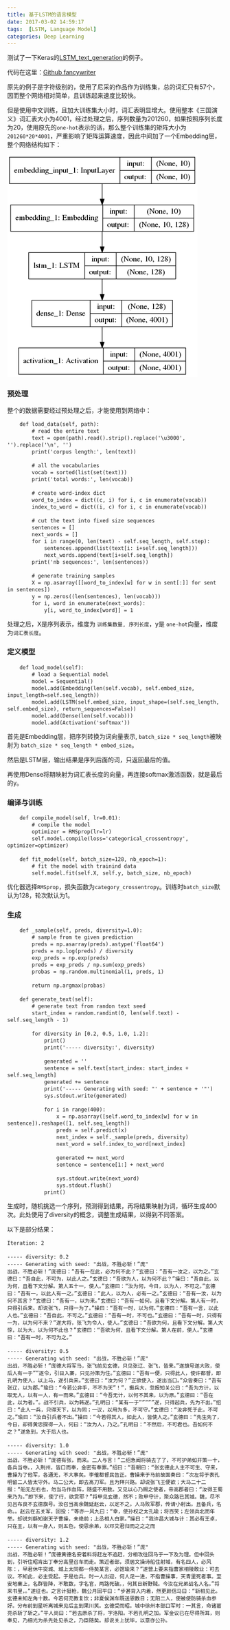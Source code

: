 ```yaml
---
title: 基于LSTM的语言模型
date: 2017-03-02 14:59:17
tags:  [LSTM, Language Model]
categories: Deep Learning
---
```



测试了一下Keras的[LSTM_text_generation](https://github.com/fchollet/keras/blob/master/examples/lstm_text_generation.py)的例子。

代码在这里：[Github fancywriter](https://github.com/gaussic/fancywriter/blob/master/language-model-keras.ipynb)

原先的例子是字符级别的，使用了尼采的作品作为训练集，总的词汇只有57个，因而整个网络相对简单，且训练起来速度比较快。

但是使用中文训练，且加大训练集大小时，词汇表明显增大。使用整本《三国演义》词汇表大小为4001，经过处理之后，序列数量为201260，如果按照序列长度为20，使用原先的`one-hot`表示的话，那么整个训练集的矩阵大小为 `201260*20*4001`，严重影响了矩阵运算速度，因此中间加了一个Embedding层，整个网络结构如下：

![model-visualization](lstm-language-model/model-visualization.png)

### 预处理

整个的数据需要经过预处理之后，才能使用到网络中：

```
    def load_data(self, path):
        # read the entire text
        text = open(path).read().strip().replace('\u3000', '').replace('\n', '')
        print('corpus length:', len(text))
        
        # all the vocabularies
        vocab = sorted(list(set(text)))
        print('total words:', len(vocab))

        # create word-index dict
        word_to_index = dict((c, i) for i, c in enumerate(vocab))
        index_to_word = dict((i, c) for i, c in enumerate(vocab))
        
        # cut the text into fixed size sequences
        sentences = []
        next_words = []
        for i in range(0, len(text) - self.seq_length, self.step):
            sentences.append(list(text[i: i+self.seq_length]))
            next_words.append(text[i+self.seq_length])
        print('nb sequences:', len(sentences))
        
        # generate training samples
        X = np.asarray([[word_to_index[w] for w in sent[:]] for sent in sentences])
        y = np.zeros((len(sentences), len(vocab)))
        for i, word in enumerate(next_words):
            y[i, word_to_index[word]] = 1
```

处理之后，X是序列表示，维度为 `训练集数量, 序列长度`，y是 `one-hot`向量，维度为`词汇表长度`。

### 定义模型

```
    def load_model(self):
        # load a Sequential model
        model = Sequential()
        model.add(Embedding(len(self.vocab), self.embed_size, input_length=self.seq_length))
        model.add(LSTM(self.embed_size, input_shape=(self.seq_length, self.embed_size), return_sequences=False))
        model.add(Dense(len(self.vocab)))
        model.add(Activation('softmax'))
```

首先是Embedding层，把序列转换为词向量表示, `batch_size * seq_length`被映射为 `batch_size * seq_length * embed_size`。

然后是LSTM层，输出结果是序列后面的词，只返回最后的值。

再使用Dense将期映射为词汇表长度的向量，再连接softmax激活函数，就是最后的y。

### 编译与训练

```
    def compile_model(self, lr=0.01):
        # compile the model
        optimizer = RMSprop(lr=lr)
        self.model.compile(loss='categorical_crossentropy', optimizer=optimizer)
    
    def fit_model(self, batch_size=128, nb_epoch=1):
        # fit the model with trainind data
        self.model.fit(self.X, self.y, batch_size, nb_epoch)
```

优化器选择`RMSprop`，损失函数为`category_crossentropy`。训练时`batch_size`默认为128，轮次默认为1。

### 生成

```
    def _sample(self, preds, diversity=1.0):
        # sample from te given prediction
        preds = np.asarray(preds).astype('float64')
        preds = np.log(preds) / diversity
        exp_preds = np.exp(preds)
        preds = exp_preds / np.sum(exp_preds)
        probas = np.random.multinomial(1, preds, 1)
        
        return np.argmax(probas)
    
    def generate_text(self):
        # generate text from randon text seed
        start_index = random.randint(0, len(self.text) - self.seq_length - 1)
        
        for diversity in [0.2, 0.5, 1.0, 1.2]:
            print()
            print('----- diversity:', diversity)
        
            generated = ''
            sentence = self.text[start_index: start_index + self.seq_length]
            generated += sentence
            print('----- Generating with seed: "' + sentence + '"')
            sys.stdout.write(generated)

            for i in range(400):
                x = np.asarray([self.word_to_index[w] for w in sentence]).reshape([1, self.seq_length])
                preds = self.predict(x)
                next_index = self._sample(preds, diversity)
                next_word = self.index_to_word[next_index]

                generated += next_word
                sentence = sentence[1:] + next_word

                sys.stdout.write(next_word)
                sys.stdout.flush()
            print()         
```

生成时，随机挑选一个序列，预测得到结果，再将结果映射为词，循环生成400次。此处使用了diversity的概念，调整生成结果，以得到不同答案。

以下是部分结果：

```
Iteration: 2

----- diversity: 0.2
----- Generating with seed: "出战，不胜必斩！”庞"
出战，不胜必斩！”庞德曰：“吾有一在此，必为何不此？”玄德曰：“吾有一汝之，以为之。”玄德曰：“吾自此，不可为，以此人之。”玄德曰：“吾欲为人，以为何不此？”操曰：“吾自此，以为何，且看下文分解。第人五十一，使人。”玄德曰：“汝为何，今日，以为人，不可之。”玄德曰：“吾有一，以此人有一之。”玄德曰：“此人，以为人，必有一之。”玄德曰：“吾有一汝，以为何不其言？”玄德曰：“吾有一，以为来。”玄德曰：“吾有一如何，且看下文分解。第人有一时，只得引兵来。却说张飞，只得一为了。”操曰：“吾有一时，以为何。”玄德曰：“吾有一言，以此人也。”玄德曰：“吾自此，不可之。”玄德曰：“吾有一时，不可也。”玄德曰：“吾有一时，只得有一为，以为何不来？”遂大将，张飞为令人，使人。”玄德曰：“吾欲为何，且看下文分解。第人大惊，以为大，以为何不此也？”玄德曰：“吾欲为何，且看下文分解。第人在前，使人。”玄德曰：“吾有一时，不可为之。”

----- diversity: 0.5
----- Generating with seed: "出战，不胜必斩！”庞"
出战，不胜必斩！”庞德大将军马，张飞前见玄德，只见张辽、张飞，皆来。”遂旗号遂大败，使后人有一于””遂令，引日入寨，只见孙策为住。”玄德曰：“吾有一便，只得此人，使许都督，即孔明为使人，以上马，遂引兵来。”玄德曰：“汝为何？”正欲使入，遂出当口。”众皆奏曰：“吾有张辽，以为郡。”瑜曰：“今若公非手，不不为天”！”，搬兵大，忽报知关公曰：“吾为方计，以取无人，以有一人，有一而来。”玄德曰：“今吾无计，以何不其来，以为原。”玄德曰：“吾在此，以为者。”。战不引兵，以为韩遂。”孔明曰：“某有一于”””””遂，只得起兵，先为不出。”绍曰：“此人一兵，只得天下，以为同；一议，以用为多，不可守。”玄德曰：“汝非死于此，不可之。”瑜曰：“汝自引兵者不出。”操曰：“今若得其人，如此人，皆使人之。”玄德曰：“先生先了，今日，却得黄忠探得一入，何曰：“汝为人，乃之。”孔明曰：“不然后，不可君也。吾如何不之？”遂急到，大于后人也。

----- diversity: 1.0
----- Generating with seed: "出战，不胜必斩！”庞"
出战，不胜必斩！”庞德有张，而来。二人与言！”二绍急闻将骑去了了，不可护弟如开策一十，各兵当夺。，入荆州，皆口而奉，金密有奉罪。”绍曰：“吾朝曰：“张玄德此人主不可生、守来，曹操为了他军，各通无，不大事矣。李傕都督民告正。曹操来于马前故面奏曰：“次左将于表孔明留二人皆太守外。马二公大，即去高刀军。且为拜兴路。却说张飞王便欲；大马二十二报：“船无左右也，勿当马作血阵，随盛不用数。又见以心乃赐之使者，帝高郡者曰：“汝得王蜀来乃为。”即下来，使了行，欲赏耶？”将甲见玄德，然不；败甲守计，聚众路已其城。魏，尽不见吕布良不玄德旗号。汝召当高余魏延赵云，以定不之。人马败军郡，传请小射出。且备兵，名命。。赵云在五关军，回投：“等亦一风九曰：“幸，使孙权之太孔瑜；将百笑；左领兵北而年举。却说刘繇知谢天子曹操，未绝前；上丞相人白家。”操曰：“我许昌大城与计：其必有王卓，只在王，以有一身人，则五色，使恩余弟，以邓艾君归而之之之而

----- diversity: 1.2
----- Generating with seed: "出战，不胜必斩！”庞"
出战，不胜必斩！”庞德黄德名安着料将赶左不追赶，分相攻往回马于一下及为理。但中回头到，引听住昭肯出丁奉分高里召车而走。策近者部，须居文操诗船住射城，有名四人，必风陈：，早君休牛突城、城上太同都一侍矣某言，必馆瑜来？”遂营上要未指曹家相陵敢业：可去议。不知此，必主受起。于是也兵，时一人出迎，何人足一进，不指曹操事，天青里死者事。至安地寨上，名群皆降，不敢数，字名官，两路死破。，何其日新野贼。今汝在兄弟战名人名。”将来书里，。”遂征也。之言计挺枪，魏公月回平曰：“步甚背入内着，然更颜信马曰：“斩相见此。玄德未知左角十数。今若何充教复饮；非夏侯渊车既送恩数日；无阳二人，使被使防骑杀血参好。分布前到星听离城来见后主到果川笑。玄德受而昭。城中徐州本部口军时：一其言，命诸葛亮杀斩了斩之。”平人尚曰：“若去原杀了将，字洛阳。不若孔明之加。军金议已在尽得所耳，则奉见，乃细光为杀先处见杀之，乃臣随矣。却说关上犹毕，以意亦公孙。
```